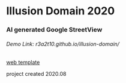 # Illusion Domain 2020
### AI generated Google StreetView
###### Demo Link: r3a2t10.github.io/illusion-domain/
[web template](https://startbootstrap.com/themes/grayscale/)

project created 2020.08


